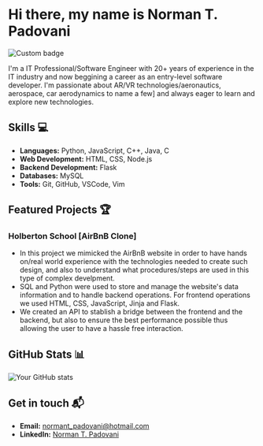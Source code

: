 # <span style="#FF5733">Hi there, my name is Norman T. Padovani</span>
<img alt="Custom badge" src="https://img.shields.io/endpoint?color=blue&label=Hello&style=for-the-badge">

I'm a IT Professional/Software Engineer with 20+ years of experience in the IT industry and now beggining a career as an entry-level software developer. I'm passionate about AR/VR technologies/aeronautics, aerospace, car aerodynamics to name a few] and always eager to learn and explore new technologies.

## Skills 💻

- **Languages:** Python, JavaScript, C++, Java, C
- **Web Development:** HTML, CSS, Node.js
- **Backend Development:** Flask
- **Databases:** MySQL
- **Tools:** Git, GitHub, VSCode, Vim

## Featured Projects 🏆

### Holberton School [AirBnB Clone] 

- In this project we mimicked the AirBnB website in order to have hands on/real world experience with the technologies needed to create such design, and also to understand what procedures/steps are used in this type of complex develpment.
- SQL and Python were used to store and manage the website's data information and to handle backend operations. For frontend operations we used HTML, CSS, JavaScript, Jinja and Flask.
- We created an API to stablish a bridge between the frontend and the backend, but also to ensure the best performance possible thus allowing the user to have a hassle free interaction.

## GitHub Stats 📊

![Your GitHub stats](https://github-readme-stats.vercel.app/api?username=ntpadovani&show_icons=true&theme=dark)

## Get in touch 📬

- **Email:** [normant_padovani@hotmail.com](mailto:normant_padovani@hotmail.com)
- **LinkedIn:** [Norman T. Padovani](https://www.linkedin.com/in/norman-t-p-88979553/)

